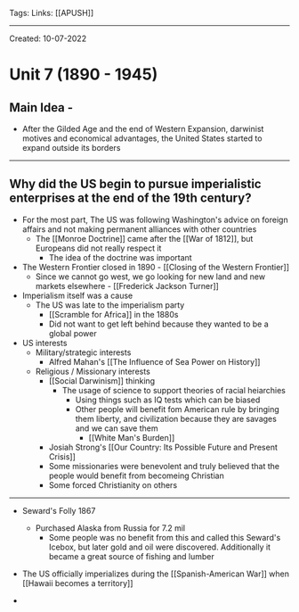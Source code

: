 Tags:
Links: [[APUSH]]

---
Created: 10-07-2022
# Unit 7 (1890 - 1945)

## Main Idea - 
- After the Gilded Age and the end of Western Expansion, darwinist motives and economical advantages, the United States started to expand outside its borders
---

## Why did the US begin to pursue imperialistic enterprises at the end of the 19th century?

- For the most part, The US was following Washington's advice on foreign affairs and not making permanent alliances with other countries
	- The [[Monroe Doctrine]] came after the [[War of 1812]], but Europeans did not really respect it
		- The idea of the doctrine was important
- The Western Frontier closed in 1890 - [[Closing of the Western Frontier]]
	- Since we cannot go west, we go looking for new land and new markets elsewhere - [[Frederick Jackson Turner]]
- Imperialism itself was a cause
	- The US was late to the imperialism party
		- [[Scramble for Africa]] in the 1880s
		- Did not want to get left behind because they wanted to be a global power
- US interests
	- Military/strategic interests
		- Alfred Mahan's [[The Influence of Sea Power on History]]
	- Religious / Missionary interests
		- [[Social Darwinism]] thinking
			- The usage of science to support theories of racial heiarchies
				- Using things such as IQ tests which can be biased
				- Other people will benefit fom American rule by bringing them liberty, and civilization because they are savages and we can save them
					- [[White Man's Burden]]
		- Josiah Strong's [[Our Country: Its Possible Future and Present Crisis]] 
		- Some missionaries were benevolent and truly believed that the people would benefit from becomeing Christian
		- Some forced Christianity on others
---
- Seward's Folly 1867
	- Purchased Alaska from Russia for 7.2 mil
		- Some people was no benefit from this and called this Seward's Icebox, but later gold and oil were discovered. Additionally it became a great source of fishing and lumber

- The US officially imperializes during the [[Spanish-American War]] when [[Hawaii becomes a territory]]
-